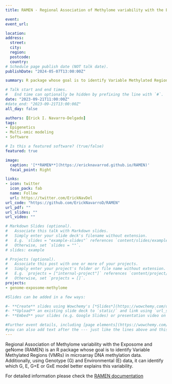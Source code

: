 ```yaml
---
title: RAMEN - Regional Association of Methylome variability with the Exposome and geNome

event:  
event_url: 

location:  
address:
  street: 
  city:  
  region:  
  postcode:  
  country:  
# Schedule page publish date (NOT talk date).
publishDate: "2024-05-07T13:00:00Z"

summary: R package whose goal is to identify Variable Methylated Regions (VMRs) in microarray DNA methylation data. Additionally, using Genotype (G) and Environmental (E) data, it can identify which G, E, G+E or GxE model better explains this variability.s

# Talk start and end times.
#   End time can optionally be hidden by prefixing the line with `#`.
date: "2023-09-21T11:00:00Z"
#date_end: "2023-09-21T13:00:00Z"
all_day: false

authors: [Erick I. Navarro-Delgado]
tags: 
- Epigenetics
- Multi-omic modeling
- Software

# Is this a featured software? (true/false)
featured: true 

image:
  caption: '[**RAMEN**](https://ericknavarrod.github.io/RAMEN)'
  focal_point: Right

links:
- icon: twitter
  icon_pack: fab
  name: Follow
  url: https://twitter.com/ErickNavDel
url_code: "https://github.com/ErickNavarroD/RAMEN"
url_pdf: ""
url_slides: ""
url_video: ""

# Markdown Slides (optional).
#   Associate this talk with Markdown slides.
#   Simply enter your slide deck's filename without extension.
#   E.g. `slides = "example-slides"` references `content/slides/example-slides.md`.
#   Otherwise, set `slides = ""`.
# slides: example

# Projects (optional).
#   Associate this post with one or more of your projects.
#   Simply enter your project's folder or file name without extension.
#   E.g. `projects = ["internal-project"]` references `content/project/deep-learning/index.md`.
#   Otherwise, set `projects = []`.
projects:
- genome-exposome-methylome

#Slides can be added in a few ways:

#- **Create** slides using Wowchemy's [*Slides*](https://wowchemy.com/docs/managing-content/#create-slides) feature and link using #`slides` parameter in the front matter of the talk file
#- **Upload** an existing slide deck to `static/` and link using `url_slides` parameter in the front matter of the talk file
#- **Embed** your slides (e.g. Google Slides) or presentation video on this page using #[shortcodes](https://wowchemy.com/docs/writing-markdown-latex/).

#Further event details, including [page elements](https://wowchemy.com/docs/writing-markdown-latex/) such as image galleries, can be #added to the body of this page.
#you can also add text after the --- just like the lines above and this will be featured in the page. 
---
```


Regional Association of Methylome variability with the Exposome and geNome (RAMEN) is an R package whose goal is to identify Variable Methylated Regions (VMRs) in microarray DNA methylation data. Additionally, using Genotype (G) and Environmental (E) data, it can identify which G, E, G+E or GxE model better explains this variability.

For detailed information please check the [RAMEN documentation](https://ericknavarrod.github.io/RAMEN/articles/RAMEN.html)
